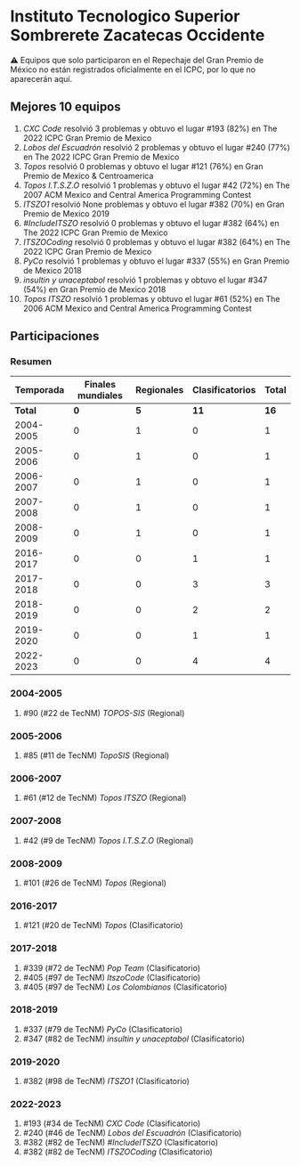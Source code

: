 # Instituto Tecnologico Superior Sombrerete Zacatecas Occidente

:warning: Equipos que solo participaron en el Repechaje del Gran Premio de México no están registrados oficialmente en el ICPC, por lo que no aparecerán aquí.

## Mejores 10 equipos

1. _CXC Code_ resolvió 3 problemas y obtuvo el lugar #193 (82%) en The 2022 ICPC Gran Premio de Mexico
1. _Lobos del Escuadrón_ resolvió 2 problemas y obtuvo el lugar #240 (77%) en The 2022 ICPC Gran Premio de Mexico
1. _Topos_ resolvió 0 problemas y obtuvo el lugar #121 (76%) en Gran Premio de Mexico & Centroamerica
1. _Topos I.T.S.Z.O_ resolvió 1 problemas y obtuvo el lugar #42 (72%) en The 2007 ACM Mexico and Central America Programming Contest
1. _ITSZO1_ resolvió None problemas y obtuvo el lugar #382 (70%) en Gran Premio de Mexico 2019
1. _#IncludeITSZO_ resolvió 0 problemas y obtuvo el lugar #382 (64%) en The 2022 ICPC Gran Premio de Mexico
1. _ITSZOCoding_ resolvió 0 problemas y obtuvo el lugar #382 (64%) en The 2022 ICPC Gran Premio de Mexico
1. _PyCo_ resolvió 1 problemas y obtuvo el lugar #337 (55%) en Gran Premio de Mexico 2018
1. _insultin y unaceptabol_ resolvió 1 problemas y obtuvo el lugar #347 (54%) en Gran Premio de Mexico 2018
1. _Topos ITSZO_ resolvió 1 problemas y obtuvo el lugar #61 (52%) en The 2006 ACM Mexico and Central America Programming Contest

## Participaciones

### Resumen

| Temporada | Finales mundiales | Regionales | Clasificatorios | Total |
| --- | --- | --- | --- | --- |
| **Total** | **0** | **5** | **11** | **16** |
| 2004-2005 | 0 | 1 | 0 | 1 |
| 2005-2006 | 0 | 1 | 0 | 1 |
| 2006-2007 | 0 | 1 | 0 | 1 |
| 2007-2008 | 0 | 1 | 0 | 1 |
| 2008-2009 | 0 | 1 | 0 | 1 |
| 2016-2017 | 0 | 0 | 1 | 1 |
| 2017-2018 | 0 | 0 | 3 | 3 |
| 2018-2019 | 0 | 0 | 2 | 2 |
| 2019-2020 | 0 | 0 | 1 | 1 |
| 2022-2023 | 0 | 0 | 4 | 4 |

### 2004-2005

1. #90 (#22 de TecNM) _TOPOS-SIS_ (Regional)

### 2005-2006

1. #85 (#11 de TecNM) _TopoSIS_ (Regional)

### 2006-2007

1. #61 (#12 de TecNM) _Topos ITSZO_ (Regional)

### 2007-2008

1. #42 (#9 de TecNM) _Topos I.T.S.Z.O_ (Regional)

### 2008-2009

1. #101 (#26 de TecNM) _Topos_ (Regional)

### 2016-2017

1. #121 (#20 de TecNM) _Topos_ (Clasificatorio)

### 2017-2018

1. #339 (#72 de TecNM) _Pop Team_ (Clasificatorio)
1. #405 (#97 de TecNM) _ItszoCode_ (Clasificatorio)
1. #405 (#97 de TecNM) _Los Colombianos_ (Clasificatorio)

### 2018-2019

1. #337 (#79 de TecNM) _PyCo_ (Clasificatorio)
1. #347 (#82 de TecNM) _insultin y unaceptabol_ (Clasificatorio)

### 2019-2020

1. #382 (#98 de TecNM) _ITSZO1_ (Clasificatorio)

### 2022-2023

1. #193 (#34 de TecNM) _CXC Code_ (Clasificatorio)
1. #240 (#46 de TecNM) _Lobos del Escuadrón_ (Clasificatorio)
1. #382 (#82 de TecNM) _#IncludeITSZO_ (Clasificatorio)
1. #382 (#82 de TecNM) _ITSZOCoding_ (Clasificatorio)



